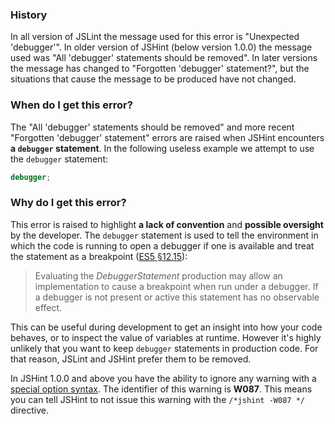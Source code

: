 <!---
{
    "titles": [
        "Forgotten 'debugger' statement?",
        "All 'debugger' statements should be removed",
        "Unexpected 'debugger'",
        "W087"
    ],
    "tools": [
        "jslint",
        "jshint"
    ],
    "author": "jallardice",
    "slugs": [
        "forgotten-debugger-statement",
        "all-debugger-statements-should-be-removed",
        "unexpected-debugger",
        "w087"
    ]
}
-->

### History

In all version of JSLint the message used for this error is "Unexpected 'debugger'". In older version of JSHint (below
version 1.0.0) the message used was "All 'debugger' statements should be removed". In later versions the message has
changed to "Forgotten 'debugger' statement?", but the situations that cause the message to be produced have not changed.

### When do I get this error?

The "All 'debugger' statements should be removed" and more recent "Forgotten 'debugger' statement" errors are raised
when JSHint encounters **a `debugger` statement**. In the following useless example we attempt to use the `debugger`
statement:

```javascript
debugger;
```

### Why do I get this error?

This error is raised to highlight **a lack of convention** and **possible oversight** by the developer. The `debugger`
statement is used to tell the environment in which the code is running to open a debugger if one is available and treat
the statement as a breakpoint ([ES5 &sect;12.15](http://es5.github.com/#x12.15)):

> Evaluating the *DebuggerStatement* production may allow an implementation to cause a breakpoint when run under a
> debugger. If a debugger is not present or active this statement has no observable effect.

This can be useful during development to get an insight into how your code behaves, or to inspect the value of variables
at runtime. However it's highly unlikely that you want to keep `debugger` statements in production code. For that
reason, JSLint and JSHint prefer them to be removed.

In JSHint 1.0.0 and above you have the ability to ignore any warning with a [special option
syntax](http://jshint.com/docs/config/#options). The identifier of this warning is **W087**. This means you can tell
JSHint to not issue this warning with the `/*jshint -W087 */` directive.
